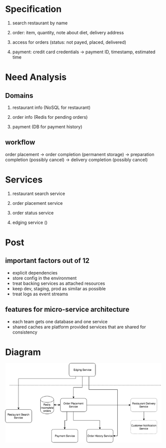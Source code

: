 # Specification

1. search restaurant by name

2. order: item, quantity, note about diet, delivery address

3. access for orders (status: not payed, placed, delivered)

4. payment: credit card credentials -> payment ID, timestamp, estimated time

# Need Analysis

## Domains
1. restaurant info (NoSQL for restaurant)

2. order info (Redis for pending orders)

3. payment (DB for payment history)


## workflow
order placement -> order completion (permanent storage) 
-> preparation completion (possibly cancel) -> delivery completion (possibly cancel)


# Services

1. restaurant search service

2. order placement service

3. order status service

4. edging service ()

# Post
## important factors out of 12
+ explicit dependencies
+ store config in the environment
+ treat backing services as attached resources
+ keep dev, staging, prod as similar as possible
+ treat logs as event streams

## features for micro-service architecture
+ each team gets one database and one service
+ shared caches are platform provided services that are shared for consistency

# Diagram
![alt text][diagram]

[diagram]: images/restaurant-delivery.png "services diagram"